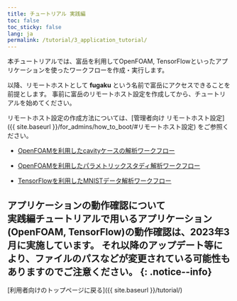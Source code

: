 ```yaml
---
title: チュートリアル 実践編
toc: false
toc_sticky: false
lang: ja
permalink: /tutorial/3_application_tutorial/
---
```


本チュートリアルでは、富岳を利用してOpenFOAM, TensorFlowといったアプリケーションを使ったワークフローを作成・実行します。

以降、リモートホストとして __fugaku__ という名前で富岳にアクセスできることを前提とします。
事前に富岳のリモートホスト設定を作成してから、チュートリアルを始めてください。

リモートホスト設定の作成方法については、[管理者向け リモートホスト設定]({{ site.baseurl }}/for_admins/how_to_boot/#リモートホスト設定) をご参照ください。

 * [OpenFOAMを利用したcavityケースの解析ワークフロー](1_OpenFOAM_cavity/)

 * [OpenFOAMを利用したパラメトリックスタディ解析ワークフロー](2_OpenFOAM_PS/)

 * [TensorFlowを利用したMNISTデータ解析ワークフロー](3_TensorFlow_mnist/)


__アプリケーションの動作確認について__  
実践編チュートリアルで用いるアプリケーション(OpenFOAM, TensorFlow)の動作確認は、2023年3月に実施しています。
それ以降のアップデート等により、ファイルのパスなどが変更されている可能性もありますのでご注意ください。
{: .notice--info}
--------
[利用者向けのトップページに戻る]({{ site.baseurl }}/tutorial/)
